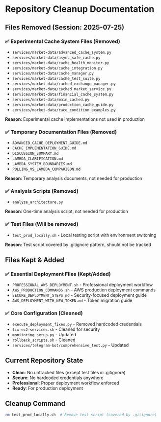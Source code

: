 # Repository Cleanup Documentation

## Files Removed (Session: 2025-07-25)

### ✅ Experimental Cache System Files (Removed)
- `services/market-data/advanced_cache_system.py`
- `services/market-data/async_safe_cache.py` 
- `services/market-data/cache_health_monitor.py`
- `services/market-data/cache_integration.py`
- `services/market-data/cache_manager.py` 
- `services/market-data/cache_test_suite.py`
- `services/market-data/cached_exchange_manager.py`
- `services/market-data/cached_market_service.py`
- `services/market-data/financial_cache_system.py`
- `services/market-data/main_cached.py`
- `services/market-data/production_cache_guide.py`
- `services/market-data/race_condition_examples.py`

**Reason**: Experimental cache implementations not used in production

### ✅ Temporary Documentation Files (Removed)
- `ADVANCED_CACHE_DEPLOYMENT_GUIDE.md`
- `CACHE_IMPLEMENTATION_GUIDE.md`
- `DISCUSSION_SUMMARY.md` 
- `LAMBDA_CLARIFICATION.md`
- `LAMBDA_SYSTEM_BOUNDARIES.md`
- `POLLING_VS_LAMBDA_COMPARISON.md`

**Reason**: Temporary analysis documents, not needed for production

### ✅ Analysis Scripts (Removed)
- `analyze_architecture.py`

**Reason**: One-time analysis script, not needed for production

### ✅ Test Files (Will be removed)
- `test_prod_locally.sh` - Local testing script with environment switching

**Reason**: Test script covered by .gitignore pattern, should not be tracked

## Files Kept & Added

### ✅ Essential Deployment Files (Kept/Added)
- `PROFESSIONAL_AWS_DEPLOYMENT.sh` - Professional deployment workflow
- `AWS_PRODUCTION_COMMANDS.sh` - AWS production deployment commands
- `SECURE_DEPLOYMENT_STEPS.md` - Security-focused deployment guide
- `AWS_DEPLOYMENT_WITH_NEW_TOKEN.md` - Token migration guide

### ✅ Core Configuration (Cleaned)
- `execute_deployment_fixes.py` - Removed hardcoded credentials
- `fix-ec2-services.sh` - Cleaned for security
- `monitoring_setup.py` - Updated 
- `rollback_scripts.sh` - Cleaned
- `services/telegram-bot/comprehensive_test.py` - Updated

## Current Repository State
- **Clean**: No untracked files (except test files in .gitignore)
- **Secure**: No hardcoded credentials anywhere
- **Professional**: Proper deployment workflow enforced
- **Ready**: For production deployment

## Cleanup Command
```bash
rm test_prod_locally.sh  # Remove test script (covered by .gitignore)
```